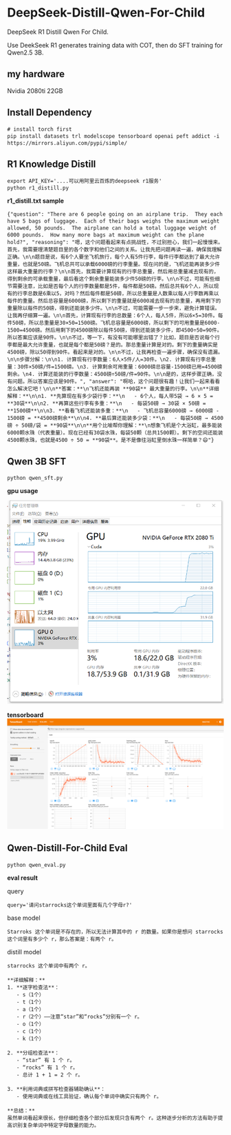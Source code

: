 # DeepSeek-Distill-Qwen-For-Child

DeepSeek R1 Distill Qwen For Child.

Use DeekSeek R1 generates training data with COT, then do SFT training for Qwen2.5 3B.

## my hardware

Nvidia 2080ti 22GB

## Install Dependency

```
# install torch first
pip install datasets trl modelscope tensorboard openai peft addict -i https://mirrors.aliyun.com/pypi/simple/
```

## R1 Knowledge Distill

```
export API_KEY='....可以用阿里云百炼的deepseek r1服务' 
python r1_distill.py
```

**r1_distill.txt sample**

```
{"question": "There are 6 people going on an airplane trip.  They each have 5 bags of luggage.  Each of their bags weighs the maximum weight allowed, 50 pounds.  The airplane can hold a total luggage weight of 6000 pounds.  How many more bags at maximum weight can the plane hold?", "reasoning": "嗯，这个问题看起来有点挑战性，不过别担心，我们一起慢慢来。首先，我需要理清楚题目里的各个数字和他们之间的关系。让我先把问题再读一遍，确保我理解正确。\n\n题目是说，有6个人要坐飞机旅行，每个人有5件行李，每件行李都达到了最大允许重量，也就是50磅。飞机总共可以承载6000磅的行李重量。现在问的是，飞机还能再装多少件这样最大重量的行李？\n\n首先，我需要计算现有的行李总重量，然后用总重量减去现有的，得到剩余的可承载重量，最后看这个剩余重量能装多少件50磅的行李。\n\n不过，可能有些细节需要注意，比如是否每个人的行李数量都是5件，每件都是50磅。然后总共有6个人，所以现有的行李总数是6乘以5，对吗？然后每件都是50磅，所以总重量是人数乘以每人行李数再乘以每件的重量。然后总容量是6000磅，所以剩下的重量就是6000减去现有的总重量，再用剩下的重量除以每件的50磅，得到还能装多少件。\n\n不过，可能需要一步一步来，避免计算错误。让我再仔细算一遍。\n\n首先，计算现有行李的总数量：6个人，每人5件，所以6×5=30件。每件50磅，所以总重量是30×50=1500磅。飞机总容量是6000磅，所以剩下的可用重量是6000-1500=4500磅。然后用剩下的4500磅除以每件50磅，得到还能装多少件，即4500÷50=90件。所以答案应该是90件。\n\n不过，等一下，有没有可能哪里出错了？比如，题目是否说每个行李都是最大允许重量，也就是每个都是50磅？是的。那总重量计算是对的。剩下的重量确实是4500磅，除以50得到90件。看起来是对的。\n\n不过，让我再检查一遍步骤，确保没有遗漏。\n\n步骤分解：\n\n1. 计算现有行李数量：6人×5件/人=30件。\n2. 计算现有行李总重量：30件×50磅/件=1500磅。\n3. 计算剩余可用重量：6000磅总容量-1500磅已用=4500磅剩余。\n4. 计算还能装的行李数量：4500磅÷50磅/件=90件。\n\n是的，这样步骤正确，没有问题。所以答案应该是90件。", "answer": "啊哈，这个问题很有趣！让我们一起来看看怎么解决它吧！\n\n**答案：**\n飞机还能再装 **90袋** 最大重量的行李。\n\n**详细解释：**\n\n1. **先算现在有多少袋行李：**\n   - 6个人，每人带5袋 → 6 × 5 = **30袋**\n\n2. **再算这些行李有多重：**\n   - 每袋50磅 → 30袋 × 50磅 = **1500磅**\n\n3. **看看飞机还能装多重：**\n   - 飞机总容量6000磅 → 6000磅 - 1500磅 = **4500磅剩余**\n\n4. **最后算还能装多少袋：**\n   - 每袋50磅 → 4500磅 ÷ 50磅/袋 = **90袋**\n\n**用个比喻帮你理解：**\n想象飞机是个大浴缸，最多能装6000颗水珠（代表重量）。现在已经有30袋水珠，每袋50颗（总共1500颗）。剩下的空间还能装4500颗水珠，也就是4500 ÷ 50 = **90袋**。是不是像往浴缸里倒水珠一样简单？😄"}
```

## Qwen 3B SFT

```
python qwen_sft.py
```

**gpu usage**

![](gpu_usage.png)

**tensorboard**
![](tensorboard.png)

## Qwen-Distill-For-Child Eval

```
python qwen_eval.py
```

**eval result**

query
```
query='请问starrocks这个单词里面有几个字母r?'
```

base model
```
Starroks 这个单词是不存在的，所以无法计算其中的 r 的数量。如果你是想问 starrocks 这个词里有多少个 r，那么答案是：有两个 r。
```

distill model
```
starrocks 这个单词中有两个 r。

**详细解释：**
1. **逐字检查法**：
   - s（1个）
   - t（1个）
   - a（1个）
   - r（2个）——注意“star”和“rocks”分别有一个 r。
   - o（1个）
   - c（1个）
   - k（1个）

2. **分组检查法**：
   - “star” 有 1 个 r。
   - “rocks” 有 1 个 r。
   - 总计 1 + 1 = 2 个 r。

3. **利用词典或拼写检查器辅助确认**：
   - 使用词典或在线工具验证，确认每个单词中确实只有两个 r。

**总结：**
虽然单词看起来很长，但仔细检查各个部分后发现只含有两个 r。这种逐步分析的方法有助于提高识别复杂单词中特定字母数量的能力。
```